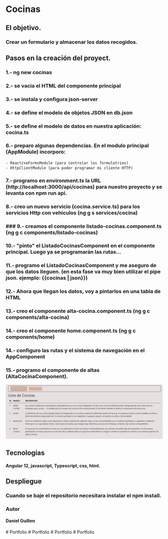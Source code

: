 # Cocinas

## El objetivo.
### Crear un formulario y almacenar los datos recogidos.

## Pasos en la creación del proyect.

### 1.- ng new cocinas

### 2.- se vacia el HTML del componente principal

### 3.- se instala y configura json-server

### 4.- se define el modelo de objetos JSON en db.json

### 5.- se define el modelo de datos en nuestra aplicación: cocina.ts

### 6.- preparo algunas dependencias. En el modulo principal (AppModule) incorporo: 
    
    - ReactiveFormsModule (para controlar los formulatrios)
    - HttpClientModule (para poder programar mi cliente HTTP)

### 7.- programo en environment.ts la URL (http://localhost:3000/api/cocinas) para nuestro proyecto y se levanta con npm run api.

### 8.- creo un nuevo servicio (cocina.service.ts) para los servicios Http con vehiculos (ng g s services/cocina)

### ### 9.- creamos el componente listado-cocinas.component.ts (ng g c components/listado-cocinas)

### 10.- "pinto" el ListadoCocinasComponent en el componente principal. Luego ya se programarán las rutas...

### 11.- programo el ListadoCocinasComponent y me aseguro de que los datos lleguen. (en esta fase va muy bien utilizar el pipe json. ejemplo: {{cocinas | json}})

### 12.- Ahora que llegan los datos, voy a pintarlos en una tabla de HTML 

### 13.- creo el componente alta-cocina.component.ts (ng g c components/alta-cocina)

### 14.- creo el componente home.component.ts (ng g c components/home)

### 14.- configuro las rutas y el sistema de navegación en el AppComponent 

### 15.- programo el componente de altas (AltaCocinaComponent).

![cocina](https://github.com/danideveloperweb/Portfolio/blob/main/src/assets/img/cocina.JPG)

## Tecnologías
#### Angular 12,  javascript,  Typescript,  css,  html.

## Despliegue
### Cuando se baje el repositorio necesitara instalar el npm install.

### Autor
#### Daniel Guillen






#   P o r t f o l i o 
 
 #   P o r t f o l i o 
 
 
#   P o r t f o l i o 
 
 #   P o r t f o l i o 
 
 
